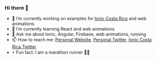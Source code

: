 ### Hi there 👋

- 🔭 I’m currently working on examples for [Ionic Costa Rica](https://www.meetup.com/Ionic-Costa-Rica) and web animations
- 🌱 I’m currently learning React and web animations
- 💬 Ask me about Ionic, Angular, Firebase, web animations, running 
- 📫 How to reach me: [Personal Website](https://luisk.io), [Personal Twitter](https://twitter.com/luiskcs89), [Ionic Costa Rica Twitter](https://twitter.com/ioniccr)
- ⚡ Fun fact: I am a marathon runner 🏃‍♂️
